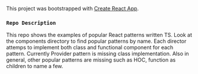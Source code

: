 This project was bootstrapped with [Create React App](https://github.com/facebook/create-react-app).


### `Repo Description`

This repo shows the examples of popular React patterns written TS. Look at the 
components directory to find popular patterns by name. Each director attemps 
to implement both class and functional component for each pattern. Currently Provider pattern is missing class implementation. Also in general, other popular patterns are missing such as HOC, function as children to name a few.  


